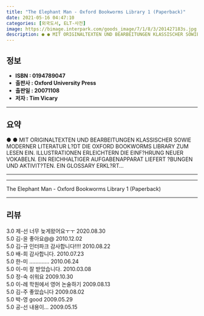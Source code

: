 ```yaml
---
title: "The Elephant Man - Oxford Bookworms Library 1 (Paperback)"
date: 2021-05-16 04:47:10
categories: [외국도서, ELT-사전]
image: https://bimage.interpark.com/goods_image/7/1/8/3/201427183s.jpg
description: ● ● MIT ORIGINALTEXTEN UND BEARBEITUNGEN KLASSISCHER SOWIE MODERNER LITERATUR L?DT DIE OXFORD BOOKWORMS LIBRARY ZUM LESEN EIN. ILLUSTRATIONEN ERLEICHTERN DIE
---
```


## **정보**

- **ISBN : 0194789047**
- **출판사 : Oxford University Press**
- **출판일 : 20071108**
- **저자 : Tim Vicary**

------



## **요약**

●  ●  MIT ORIGINALTEXTEN UND BEARBEITUNGEN KLASSISCHER SOWIE MODERNER LITERATUR L?DT DIE OXFORD BOOKWORMS LIBRARY ZUM LESEN EIN.  ILLUSTRATIONEN ERLEICHTERN DIE EINF?HRUNG NEUER VOKABELN.  EIN REICHHALTIGER AUFGABENAPPARAT LIEFERT ?BUNGEN UND AKTIVIT?TEN.  EIN GLOSSARY ERKL?RT... 

------



------


The Elephant Man - Oxford Bookworms Library 1 (Paperback) 

------


## **리뷰** 

3.0 제-선 너무 늦게왔어요ㅜㅜ 2020.08.30 <br/>5.0 김-윤 좋아요@@ 2010.12.02 <br/>5.0 김-규 인터파크 감사합니다!!!! 2010.08.22 <br/>5.0 배-희 감사합니다. 2010.07.23 <br/>5.0 한-미 ............. 2010.06.24 <br/>5.0 이-미 잘 받았습니다. 2010.03.08 <br/>5.0 정-숙 쉬워요 2009.10.30 <br/>5.0 이-례 학원에서 영어 논술하기 2009.08.13 <br/>5.0 김-주 좋았습니다 2009.08.02 <br/>5.0 박-영 good  2009.05.29 <br/>5.0 공-선 내용이... 2009.05.15 <br/>